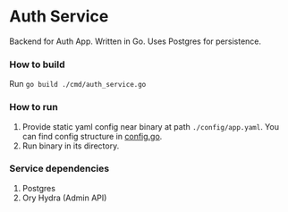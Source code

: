 # Auth Service

Backend for Auth App. Written in Go. Uses Postgres for persistence.

### How to build

Run `go build ./cmd/auth_service.go`

### How to run

1. Provide static yaml config near binary at path `./config/app.yaml`. You can find config structure in [config.go](./internal/config/config.go).
2. Run binary in its directory.

### Service dependencies

1. Postgres
2. Ory Hydra (Admin API)
